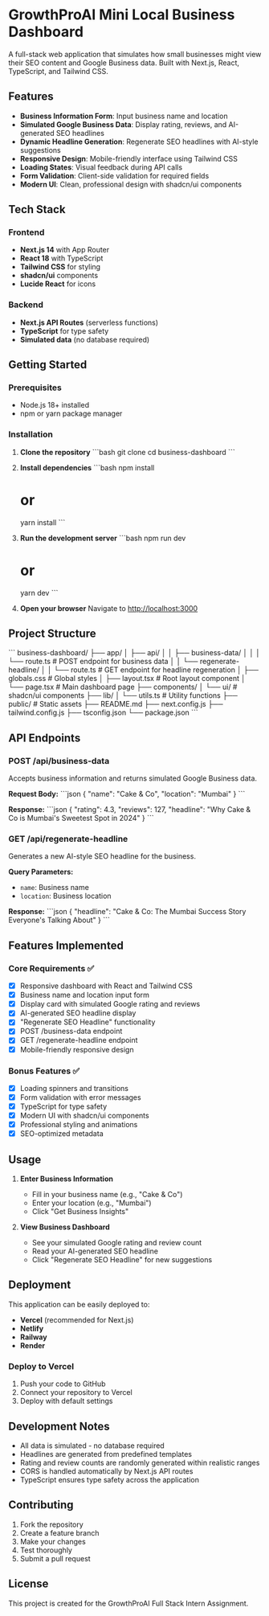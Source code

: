 # GrowthProAI Mini Local Business Dashboard

A full-stack web application that simulates how small businesses might view their SEO content and Google Business data. Built with Next.js, React, TypeScript, and Tailwind CSS.

## Features

- **Business Information Form**: Input business name and location
- **Simulated Google Business Data**: Display rating, reviews, and AI-generated SEO headlines
- **Dynamic Headline Generation**: Regenerate SEO headlines with AI-style suggestions
- **Responsive Design**: Mobile-friendly interface using Tailwind CSS
- **Loading States**: Visual feedback during API calls
- **Form Validation**: Client-side validation for required fields
- **Modern UI**: Clean, professional design with shadcn/ui components

## Tech Stack

### Frontend
- **Next.js 14** with App Router
- **React 18** with TypeScript
- **Tailwind CSS** for styling
- **shadcn/ui** components
- **Lucide React** for icons

### Backend
- **Next.js API Routes** (serverless functions)
- **TypeScript** for type safety
- **Simulated data** (no database required)

## Getting Started

### Prerequisites
- Node.js 18+ installed
- npm or yarn package manager

### Installation

1. **Clone the repository**
   \`\`\`bash
   git clone <repository-url>
   cd business-dashboard
   \`\`\`

2. **Install dependencies**
   \`\`\`bash
   npm install
   # or
   yarn install
   \`\`\`

3. **Run the development server**
   \`\`\`bash
   npm run dev
   # or
   yarn dev
   \`\`\`

4. **Open your browser**
   Navigate to [http://localhost:3000](http://localhost:3000)

## Project Structure

\`\`\`
business-dashboard/
├── app/
│   ├── api/
│   │   ├── business-data/
│   │   │   └── route.ts          # POST endpoint for business data
│   │   └── regenerate-headline/
│   │       └── route.ts          # GET endpoint for headline regeneration
│   ├── globals.css               # Global styles
│   ├── layout.tsx                # Root layout component
│   └── page.tsx                  # Main dashboard page
├── components/
│   └── ui/                       # shadcn/ui components
├── lib/
│   └── utils.ts                  # Utility functions
├── public/                       # Static assets
├── README.md
├── next.config.js
├── tailwind.config.js
├── tsconfig.json
└── package.json
\`\`\`

## API Endpoints

### POST /api/business-data
Accepts business information and returns simulated Google Business data.

**Request Body:**
\`\`\`json
{
  "name": "Cake & Co",
  "location": "Mumbai"
}
\`\`\`

**Response:**
\`\`\`json
{
  "rating": 4.3,
  "reviews": 127,
  "headline": "Why Cake & Co is Mumbai's Sweetest Spot in 2024"
}
\`\`\`

### GET /api/regenerate-headline
Generates a new AI-style SEO headline for the business.

**Query Parameters:**
- `name`: Business name
- `location`: Business location

**Response:**
\`\`\`json
{
  "headline": "Cake & Co: The Mumbai Success Story Everyone's Talking About"
}
\`\`\`

## Features Implemented

### Core Requirements ✅
- [x] Responsive dashboard with React and Tailwind CSS
- [x] Business name and location input form
- [x] Display card with simulated Google rating and reviews
- [x] AI-generated SEO headline display
- [x] "Regenerate SEO Headline" functionality
- [x] POST /business-data endpoint
- [x] GET /regenerate-headline endpoint
- [x] Mobile-friendly responsive design

### Bonus Features ✅
- [x] Loading spinners and transitions
- [x] Form validation with error messages
- [x] TypeScript for type safety
- [x] Modern UI with shadcn/ui components
- [x] Professional styling and animations
- [x] SEO-optimized metadata

## Usage

1. **Enter Business Information**
   - Fill in your business name (e.g., "Cake & Co")
   - Enter your location (e.g., "Mumbai")
   - Click "Get Business Insights"

2. **View Business Dashboard**
   - See your simulated Google rating and review count
   - Read your AI-generated SEO headline
   - Click "Regenerate SEO Headline" for new suggestions

## Deployment

This application can be easily deployed to:

- **Vercel** (recommended for Next.js)
- **Netlify**
- **Railway**
- **Render**

### Deploy to Vercel

1. Push your code to GitHub
2. Connect your repository to Vercel
3. Deploy with default settings

## Development Notes

- All data is simulated - no database required
- Headlines are generated from predefined templates
- Rating and review counts are randomly generated within realistic ranges
- CORS is handled automatically by Next.js API routes
- TypeScript ensures type safety across the application

## Contributing

1. Fork the repository
2. Create a feature branch
3. Make your changes
4. Test thoroughly
5. Submit a pull request

## License

This project is created for the GrowthProAI Full Stack Intern Assignment.
